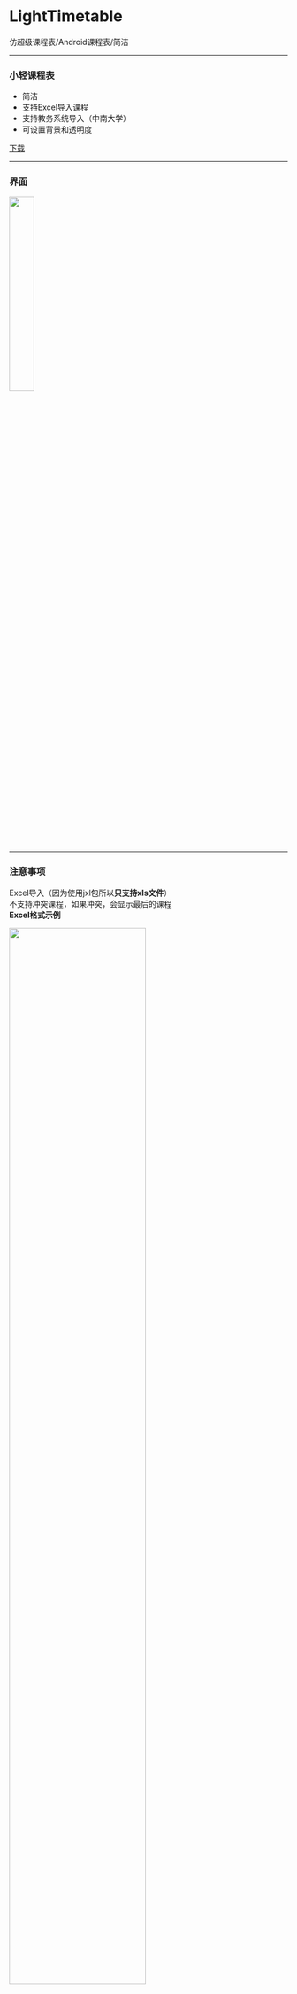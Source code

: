 # LightTimetable
仿超级课程表/Android课程表/简洁

---
### 小轻课程表
* 简洁
* 支持Excel导入课程
* 支持教务系统导入（中南大学）
* 可设置背景和透明度

<p>
<a href="/Potato-DiGua/Timetable/raw/master/app/release/LightTimetable-v1.0.1-20191008.apk">下载</a>
</p>

---
### 界面
<p>
<img src="https://gitee.com/potato-digua/Timetable/raw/master/ReadmeResourse/gui.png" height="30%" width="30%">
</p>

---
### 注意事项
Excel导入（因为使用jxl包所以**只支持xls文件**）<br>
不支持冲突课程，如果冲突，会显示最后的课程<br>
**Excel格式示例**
<p>
<img src="https://gitee.com/potato-digua/Timetable/raw/master/ReadmeResourse/Excel_example.png" height="70%" width="70%">
</p>
<p>
<a href="https://https://gitee.com/potato-digua/Timetable/raw/master/ReadmeResourse/Example.xls">下载示例Excel</a>
</p>

**单元格格式:**
第一行为课程名<br>
第二行为教师<br>
第三行为上课的周数（单周，双周，周用[]括起来,周数也可以用英文,隔开，中间没有空格）<br>
示例 **1-16[单周]** 或 **7,8[周]** 或**7,8,9,11-16[周]**<br>
第四行为上课地点<br>

同一单元格有两个课程空一行隔开<br>



**第一行必须为星期，第一列为节数，不能有多余的表头。**<br>
一天只支持12节课。<br>
**Excel算上表头只支持(列数x行数)8x7**<br>

---
##### 开发者的废话(可跳过)
因为超级课程表有很多多余的东西，而且想看课程表的话，打开速度很慢，不能秒开，所以就想模仿写一个精简版的，于是就有了本app



